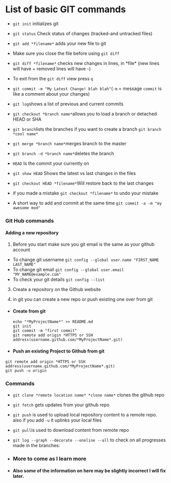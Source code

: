 List of basic GIT commands
==========================

*   `git init` initializes git
  
*   `git status` Check status of changes (tracked-and untracked files)
  
*   `git add *filename*` adds your new file to git
  
*   Make sure you close the file before using `git diff`
  
*   `git diff *filename*` checks new changes in lines, in \*file\* (new lines will have + removed lines will have -)
  
*   To exit from the `git diff` view press `q`
*   `git commit -m "My Latest Change! blah blah"`(`-m` = message `commit` is like a comment about your changes)
*   `git log`shows a list of previous and current commits
  
*   `git checkout *branch name*`allows you to load a branch or detached HEAD or SHA
  
*   `git branch`lists the branches if you want to create a branch `git branch *cool name*`
  
*   `git merge *branch name*`merges branch to the master
  
*   `git branch -d *branch name*`deletes the branch
  
*   `HEAD` Is the commit your currently on
*   `git show HEAD` Shows the latest vs last changes in the files
*   `git checkout HEAD *filename*`Will restore back to the last changes
*   if you made a mistake `git checkout *filename*` to undo your mistake
*   A short way to add and commit at the same time `git commit -a -m "my awesome mod"`

### Git Hub commands

  

#### Adding a new repository

1.  Before you start make sure you git email is the same as your github account

*   To change git username `git config --global user.name "FIRST_NAME LAST_NAME"`
*   To change git email `git config --global user.email "MY_NAME@example.com"`
*   To check your git details `git config --list`
  

3.  Create a repository on the Github website
  
5.  in git you can create a new repo or push existing one over from git

*   #### Create from git
    
      
    `echo "*MyProjectName*" >> README.md`  
    `git init`  
    `git commit -m "first commit"`  
    `git remote add origin *HTTPS or SSH address(username.github.com/*MyProjectName*.git)`
  
*   #### Push an existing Project to Github from git
    
      
    
`git remote add origin *HTTPS or SSH address(username.github.com/*MyProjectName*.git)`  
`git push -u origin`

### Commands

*   `git clone *remote location name* *clone name*` clones the github repo
*   `git fetch` gets updates from your github repo
*   `git push` is used to upload local repository content to a remote repo. also if you add `-u` it uplinks your local files
*   `git pull`is used to download content from remote repo
*   `git log --graph --decorate --oneline --all` to check on all progresses made in the branches: 

*   ### More to come as I learn more
*   #### Also some of the information on here may be slightly incorrect I will fix later.



